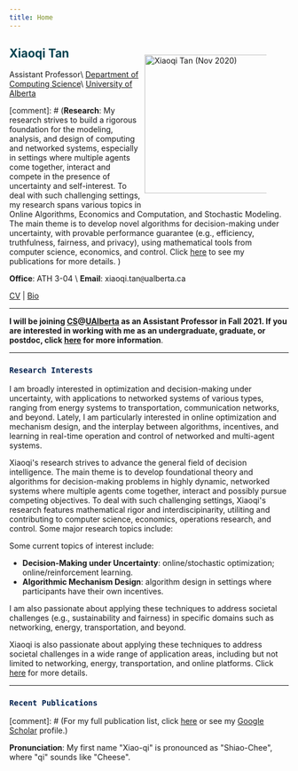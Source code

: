 ```yaml
---
title: Home
---
```



<img alt="Xiaoqi Tan (Nov 2020)" src="/img/xiaoqi_uoft_beam.jpg" style="max-width:220px; min-width:220px; float:right; margin: 30px 40px 15px 1px" width="250"/>

## <span style="color:#004250"> Xiaoqi Tan </span>
Assistant Professor\\
[Department of Computing Science](https://www.ualberta.ca/computing-science/index.html)\\
[University of Alberta](https://www.ualberta.ca/index.html)

[comment]: # (**Research**: My research strives to build a rigorous foundation for the modeling, analysis, and design of computing and networked systems, especially in settings where multiple agents come together, interact and compete in the presence of uncertainty and self-interest. To deal with such challenging settings, my research spans various topics in Online Algorithms, Economics and Computation, and Stochastic Modeling. The main theme is to develop novel algorithms for decision-making under uncertainty, with provable performance guarantee (e.g., efficiency, truthfulness, fairness, and privacy), using mathematical tools from computer science, economics, and control. Click [here](/publications_year) to see my publications for more details. )

**Office**: ATH 3-04 \\
**Email**: xiaoqi.tan`@`ualberta.ca

[CV](/cv.pdf) | [Bio](/bio)


---
>
**I will be joining [CS](https://www.ualberta.ca/computing-science/index.html)@[UAlberta](https://www.ualberta.ca/index.html) as an Assistant Professor in Fall 2021. If you are interested in working with me as an undergraduate, graduate, or postdoc, click [here](/join) for more information**.

---

### <span style="color:#00204e">`Research Interests`</span> 

I am broadly interested in optimization and decision-making under uncertainty, with applications to networked systems of various types, ranging from energy systems to transportation, communication networks, and beyond. Lately, I am particularly interested in online optimization and mechanism design, and the interplay between algorithms, incentives, and learning in real-time operation and control of networked and multi-agent systems. 



Xiaoqi's research strives to advance the general field of decision intelligence. The main theme is to develop foundational theory and algorithms for decision-making problems in highly dynamic,  networked systems where multiple agents come together, interact and possibly pursue competing objectives. To deal with such challenging settings, Xiaoqi's research features mathematical rigor and interdiscipinarity, utiliting and contributing to computer science, economics,  operations research, and control. Some major research topics include:

Some current topics of interest include: 

- **Decision-Making under Uncertainty**: online/stochastic optimization; online/reinforcement learning.
- **Algorithmic Mechanism Design**: algorithm design in settings where participants have their own incentives.

I am also passionate about applying these techniques to address societal challenges (e.g., sustainability and fairness) in specific domains such as networking, energy, transportation, and beyond. 

Xiaoqi is also passionate about applying these techniques to address societal challenges in a wide range of application areas, including but not limited to networking, energy, transportation, and online platforms. Click [here](/research) for more details.

---

<a id="recentpapers"></a> 

### <span style="color:#00204e">`Recent Publications`</span> 
<ul class=circle>
        <script>
            var i;
            for (i = 0; i < papers_full.length; i++) {
            if (papers_full[i].highlight.search("yes") >= 0) {
                document.write("<li class=paper>");
                printPaper(papers_full[i], "O");
                document.write("</li>");
            }
        }
        </script>
</ul>

[comment]: # (For my  full publication list,  click [here](/publications_year) or see my [Google Scholar](https://scholar.google.com/citations?hl=en&user=OIDN4i8AAAAJ&view_op=list_works&sortby=pubdate) profile.)

>
**Pronunciation**: My first name "Xiao-qi" is pronounced as "Shiao-Chee", where "qi" sounds like  "Cheese".